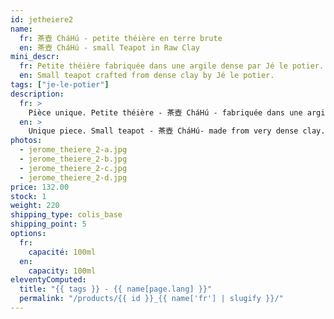 ```yaml
---
id: jetheiere2
name:
  fr: 茶壺 CháHú - petite théière en terre brute
  en: 茶壺 CháHú - small Teapot in Raw Clay
mini_descr:
  fr: Petite théière fabriquée dans une argile dense par Jé le potier.
  en: Small teapot crafted from dense clay by Jé le potier.
tags: ["je-le-potier"]
description:
  fr: >
    Pièce unique. Petite théière - 茶壺 CháHú - fabriquée dans une argile très dense. Ce grès de grande qualité est réalisé en Allemagne. La porosité de cette argile est de 0,8%. La densité de l'argile permet de limiter la descente en température de l'eau pendant l'infusion. La verse est fluide et rapide.
  en: >
    Unique piece. Small teapot - 茶壺 CháHú- made from very dense clay. This high-quality stoneware is crafted in Germany. The clay's porosity is 0.8%. The density of the clay helps minimize the drop in water temperature during infusion. The pour is smooth and fast.
photos:
  - jerome_theiere_2-a.jpg
  - jerome_theiere_2-b.jpg
  - jerome_theiere_2-c.jpg
  - jerome_theiere_2-d.jpg
price: 132.00
stock: 1
weight: 220
shipping_type: colis_base
shipping_point: 5
options:
  fr:
    capacité: 100ml
  en:
    capacity: 100ml
eleventyComputed:
  title: "{{ tags }} - {{ name[page.lang] }}"
  permalink: "/products/{{ id }}_{{ name['fr'] | slugify }}/"
---
```

